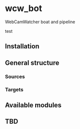 # wcw_bot
WebCamWatcher boat and pipeline

test



## Installation



## General structure


### Sources
### Targets


## Available modules


## TBD

